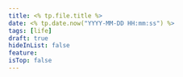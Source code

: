 ```yaml
---
title: <% tp.file.title %>
date: <% tp.date.now("YYYY-MM-DD HH:mm:ss") %>
tags: [life]
draft: true
hideInList: false
feature: 
isTop: false
---
```





<!--more-->